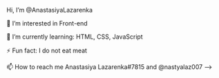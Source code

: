 Hi, I’m @AnastasiyaLazarenka

👀 I’m interested in Front-end

🌱 I’m currently learning: HTML, CSS, JavaScript

⚡ Fun fact: I do not eat meat

📫 How to reach me Anastasiya Lazarenka#7815 and @nastyalaz007
-->
